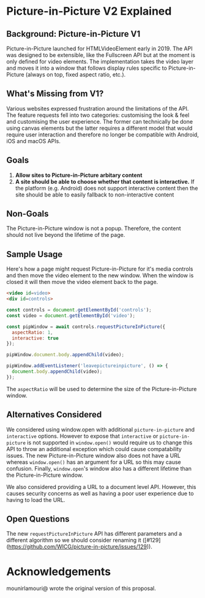 # Picture-in-Picture V2 Explained

## Background: Picture-in-Picture V1

Picture-in-Picture launched for HTMLVideoElement early in 2019. The API was
designed to be extensible, like the Fullscreen API but at the moment is only
defined for video elements. The implementation takes the video layer and moves
it into a window that follows display rules specific to Picture-in-Picture
(always on top, fixed aspect ratio, etc.).

## What's Missing from V1?

Various websites expressed frustration around the limitations of the API. The
feature requests fell into two categories: customising the look & feel and
customising the user experience. The former can technically be done using canvas
elements but the latter requires a different model that would require user
interaction and therefore no longer be compatible with Android, iOS and macOS
APIs.

## Goals

  1. **Allow sites to Picture-in-Picture arbitary content**
  2. **A site should be able to choose whether that content is interactive.** If
the platform (e.g. Android) does not support interactive content then the site
should be able to easily fallback to non-interactive content

## Non-Goals

The Picture-in-Picture window is not a popup. Therefore, the content should not
live beyond the lifetime of the page.

## Sample Usage

Here's how a page might request Picture-in-Picture for it's media controls and
then move the video element to the new window. When the window is closed it will
then move the video element back to the page.

```html
<video id=video>
<div id=controls>
```

```js
const controls = document.getElementById('controls');
const video = document.getElementById('video');

const pipWindow = await controls.requestPictureInPicture({
  aspectRatio: 1,
  interactive: true
});

pipWindow.document.body.appendChild(video);

pipWindow.addEventListener('leavepictureinpicture', () => {
  document.body.appendChild(video);
});
```

The `aspectRatio` will be used to determine the size of the Picture-in-Picture
window.

## Alternatives Considered

We considered using window.open with additional `picture-in-picture` and
`interactive` options. However to expose that `interactive` or
`picture-in-picture` is not supported in `window.open()` would require us
to change this API to throw an additional exception which could cause
compatability issues. The new Picture-in-Picture window also does not have
a URL whereas `window.open()` has an argument for a URL so this may cause
confusion. Finally, `window.open`'s window also has a different lifetime
than the Picture-in-Picture window.

We also considered providing a URL to a document level API. However, this
causes security concerns as well as having a poor user experience due to having
to load the URL.

## Open Questions

The new `requestPictureInPicture` API has different parameters and a different algorithm
so we should consider renaming it
([#129] (https://github.com/WICG/picture-in-picture/issues/129)).

# Acknowledgements

mounirlamouri@ wrote the original version of this proposal.